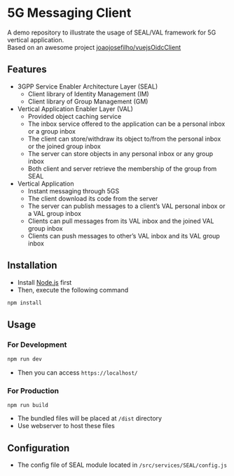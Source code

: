 # 5G Messaging Client

A demo repository to illustrate the usage of SEAL/VAL framework for 5G vertical application.  
Based on an awesome project [joaojosefilho/vuejsOidcClient](https://github.com/joaojosefilho/vuejsOidcClient)

## Features

- 3GPP Service Enabler Architecture Layer (SEAL)
  - Client library of Identity Management (IM)
  - Client library of Group Management (GM)
- Vertical Application Enabler Layer (VAL)
  - Provided object caching service
  - The inbox service offered to the application can be a personal inbox or a group inbox
  - The client can store/withdraw its object to/from the personal inbox or the joined group inbox
  - The server can store objects in any personal inbox or any group inbox
  - Both client and server retrieve the membership of the group from SEAL
- Vertical Application
  - Instant messaging through 5GS
  - The client download its code from the server
  - The server can publish messages to a client’s VAL personal inbox or a VAL group inbox
  - Clients can pull messages from its VAL inbox and the joined VAL group inbox
  - Clients can push messages to other’s VAL inbox and its VAL group inbox

## Installation

- Install [Node.js](https://nodejs.org/en/) first
- Then, execute the following command

```bash
npm install
```

## Usage

### For Development

```bash
npm run dev
```

- Then you can access `https://localhost/`

### For Production

```
npm run build
```

- The bundled files will be placed at `/dist` directory
- Use webserver to host these files

## Configuration

- The config file of SEAL module located in `/src/services/SEAL/config.js`
